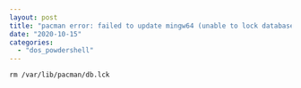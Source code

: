 ```yaml
---
layout: post
title: "pacman error: failed to update mingw64 (unable to lock database)?"
date: "2020-10-15"
categories: 
  - "dos_powdershell"
---
```


```
rm /var/lib/pacman/db.lck
```
